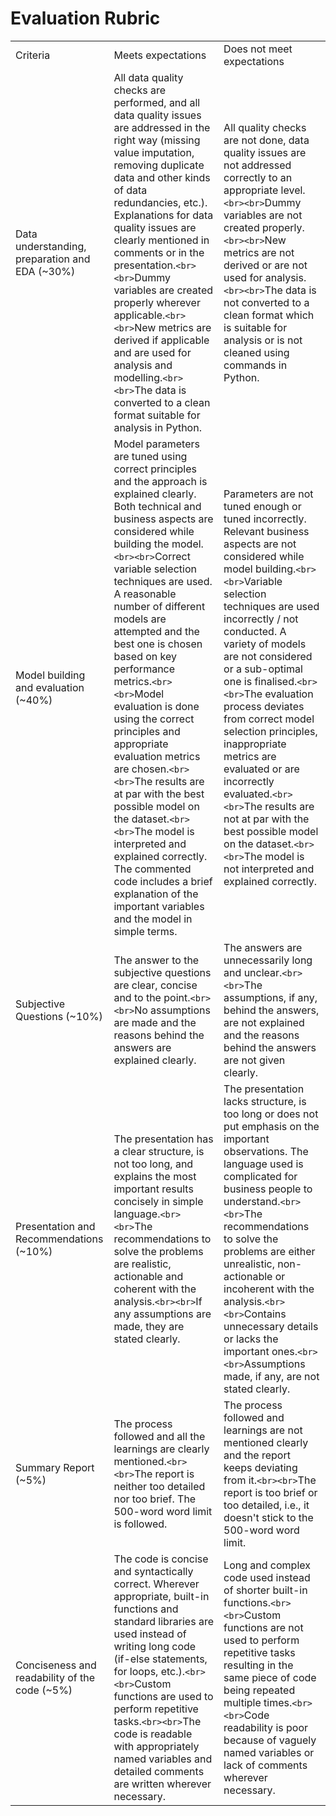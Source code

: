 # Evaluation Rubric

|                                                |                                                                                                                                                                                                                                                                                                                                                                                                                                                                                                                                                                                                                                                                                                                             |                                                                                                                                                                                                                                                                                                                                                                                                                                                                                                                                                                                             |
| ---------------------------------------------- | --------------------------------------------------------------------------------------------------------------------------------------------------------------------------------------------------------------------------------------------------------------------------------------------------------------------------------------------------------------------------------------------------------------------------------------------------------------------------------------------------------------------------------------------------------------------------------------------------------------------------------------------------------------------------------------------------------------------------- | ------------------------------------------------------------------------------------------------------------------------------------------------------------------------------------------------------------------------------------------------------------------------------------------------------------------------------------------------------------------------------------------------------------------------------------------------------------------------------------------------------------------------------------------------------------------------------------------- |
| Criteria                                       | Meets expectations                                                                                                                                                                                                                                                                                                                                                                                                                                                                                                                                                                                                                                                                                                          | Does not meet expectations                                                                                                                                                                                                                                                                                                                                                                                                                                                                                                                                                                  |
| Data understanding, preparation and EDA (~30%) | All data quality checks are performed, and all data quality issues are addressed in the right way (missing value imputation, removing duplicate data and other kinds of data redundancies, etc.). Explanations for data quality issues are clearly mentioned in comments or in the presentation.`<br><br>`Dummy variables are created properly wherever applicable.`<br><br>`New metrics are derived if applicable and are used for analysis and modelling.`<br><br>`The data is converted to a clean format suitable for analysis in Python.                                                                                                                                                                         | All quality checks are not done, data quality issues are not addressed correctly to an appropriate level.`<br><br>`Dummy variables are not created properly.`<br><br>`New metrics are not derived or are not used for analysis.`<br><br>`The data is not converted to a clean format which is suitable for analysis or is not cleaned using commands in Python.                                                                                                                                                                                                                       |
| Model building and evaluation (~40%)           | Model parameters are tuned using correct principles and the approach is explained clearly. Both technical and business aspects are considered while building the model.`<br><br>`Correct variable selection techniques are used. A reasonable number of different models are attempted and the best one is chosen based on key performance metrics.`<br><br>`Model evaluation is done using the correct principles and appropriate evaluation metrics are chosen.`<br><br>`The results are at par with the best possible model on the dataset.`<br><br>`The model is interpreted and explained correctly. The commented code includes a brief explanation of the important variables and the model in simple terms. | Parameters are not tuned enough or tuned incorrectly. Relevant business aspects are not considered while model building.`<br><br>`Variable selection techniques are used incorrectly / not conducted. A variety of models are not considered or a sub-optimal one is finalised.`<br><br>`The evaluation process deviates from correct model selection principles, inappropriate metrics are evaluated or are incorrectly evaluated.`<br><br>`The results are not at par with the best possible model on the dataset.`<br><br>`The model is not interpreted and explained correctly. |
| Subjective Questions (~10%)                    | The answer to the subjective questions are clear, concise and to the point.`<br><br>`No assumptions are made and the reasons behind the answers are explained clearly.                                                                                                                                                                                                                                                                                                                                                                                                                                                                                                                                                    | The answers are unnecessarily long and unclear.`<br><br>`The assumptions, if any, behind the answers, are not explained and the reasons behind the answers are not given clearly.                                                                                                                                                                                                                                                                                                                                                                                                         |
| Presentation and Recommendations (~10%)        | The presentation has a clear structure, is not too long, and explains the most important results concisely in simple language.`<br><br>`The recommendations to solve the problems are realistic, actionable and coherent with the analysis.`<br><br>`If any assumptions are made, they are stated clearly.                                                                                                                                                                                                                                                                                                                                                                                                              | The presentation lacks structure, is too long or does not put emphasis on the important observations. The language used is complicated for business people to understand.`<br><br>`The recommendations to solve the problems are either unrealistic, non-actionable or incoherent with the analysis.`<br><br>`Contains unnecessary details or lacks the important ones.`<br><br>`Assumptions made, if any, are not stated clearly.                                                                                                                                                    |
| Summary Report (~5%)                           | The process followed and all the learnings are clearly mentioned.`<br><br>`The report is neither too detailed nor too brief. The 500-word word limit is followed.                                                                                                                                                                                                                                                                                                                                                                                                                                                                                                                                                        | The process followed and learnings are not mentioned clearly and the report keeps deviating from it.`<br><br>`The report is too brief or too detailed, i.e., it doesn't stick to the 500-word word limit.                                                                                                                                                                                                                                                                                                                                                                                 |
| Conciseness and readability of the code (~5%)  | The code is concise and syntactically correct. Wherever appropriate, built-in functions and standard libraries are used instead of writing long code (if-else statements, for loops, etc.).`<br><br>`Custom functions are used to perform repetitive tasks.`<br><br>`The code is readable with appropriately named variables and detailed comments are written wherever necessary.                                                                                                                                                                                                                                                                                                                                      | Long and complex code used instead of shorter built-in functions.`<br><br>`Custom functions are not used to perform repetitive tasks resulting in the same piece of code being repeated multiple times.`<br><br>`Code readability is poor because of vaguely named variables or lack of comments wherever necessary.                                                                                                                                                                                                                                                                    |
